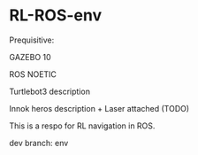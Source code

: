 # RL-ROS-env
Prequisitive:

GAZEBO 10 

ROS NOETIC

Turtlebot3 description

Innok heros description + Laser attached (TODO)


This is a respo for RL navigation in ROS. 

dev branch: env
